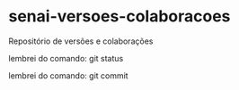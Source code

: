 # senai-versoes-colaboracoes
Repositório de versões e colaborações

lembrei do comando: git status

lembrei do comando: git commit
